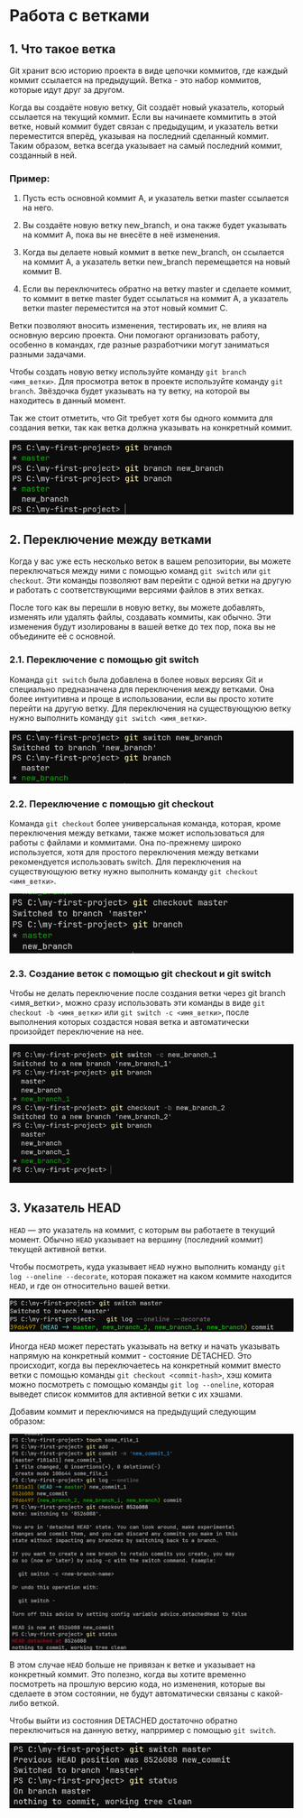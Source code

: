 # Работа с ветками

## 1. Что такое ветка
Git хранит всю историю проекта в виде цепочки коммитов, где каждый коммит ссылается на предыдущий.
Ветка - это набор коммитов, которые идут друг за другом. 

Когда вы создаёте новую ветку, Git создаёт новый указатель, который ссылается на текущий коммит. 
Если вы начинаете коммитить в этой ветке, новый коммит будет связан с предыдущим, 
и указатель ветки переместится вперёд, указывая на последний сделанный коммит. 
Таким образом, ветка всегда указывает на самый последний коммит, созданный в ней.

### Пример:

1. Пусть есть основной коммит A, и указатель ветки master ссылается на него.

2. Вы создаёте новую ветку new_branch, и она также будет указывать на коммит A, пока вы не внесёте в неё изменения.

3. Когда вы делаете новый коммит в ветке new_branch, он ссылается на коммит A, 
а указатель ветки new_branch перемещается на новый коммит B.

4. Если вы переключитесь обратно на ветку master и сделаете коммит, то коммит в ветке master будет ссылаться на коммит A, 
а указатель ветки master переместится на этот новый коммит C.

Ветки позволяют вносить изменения, тестировать их, не влияя на основную версию проекта. 
Они помогают организовать работу, особенно в командах, где разные разработчики могут заниматься разными задачами.

Чтобы создать новую ветку используйте команду `git branch <имя_ветки>`.
Для просмотра веток в проекте используйте команду `git branch`. 
Звёздочка будет указывать на ту ветку, на которой вы находитесь в данный момент.

Так же стоит отметить, что Git требует хотя бы одного коммита для создания ветки, 
так как ветка должна указывать на конкретный коммит.

![Git branch](../img/git-branch-new.png)

## 2. Переключение между ветками
Когда у вас уже есть несколько веток в вашем репозитории, вы можете переключаться между ними с помощью команд 
`git switch` или `git checkout`. 
Эти команды позволяют вам перейти с одной ветки на другую и работать с соответствующими версиями файлов в этих ветках.

После того как вы перешли в новую ветку, вы можете добавлять, изменять или удалять файлы, создавать коммиты, как обычно. 
Эти изменения будут изолированы в вашей ветке до тех пор, пока вы не объедините её с основной.

### 2.1. Переключение с помощью git switch
Команда `git switch` была добавлена в более новых версиях Git и специально предназначена для переключения между ветками. 
Она более интуитивна и проще в использовании, если вы просто хотите перейти на другую ветку.
Для переключения на существующуюю ветку нужно выполнить команду `git switch <имя_ветки>`.

![Git branch](../img/git-switch.png)

### 2.2. Переключение с помощью git checkout
Команда `git checkout` более универсальная команда, которая, кроме переключения между ветками, 
также может использоваться для работы с файлами и коммитами. 
Она по-прежнему широко используется, хотя для простого переключения между ветками рекомендуется использовать switch.
Для переключения на существующуюю ветку нужно выполнить команду `git checkout <имя_ветки>`.

![Git branch](../img/git-checkout.png)

### 2.3. Создание веток с помощью git checkout и git switch
Чтобы не делать переключение после создания ветки через git branch <имя_ветки>, 
можно сразу использовать эти команды в виде `git checkout -b <имя_ветки>`
или `git switch -c <имя_ветки>`, после выполнения которых создастся новая ветка и автоматически произойдет переключение на нее.

![Git branch](../img/git-branch-create.png)

## 3. Указатель HEAD
`HEAD` — это указатель на коммит, с которым вы работаете в текущий момент.
Обычно `HEAD` указывает на вершину (последний коммит) текущей активной ветки. 

Чтобы посмотреть, куда указывает `HEAD` нужно выполнить команду `git log --oneline --decorate`, 
которая покажет на каком коммите находится `HEAD`, и где он относительно вашей ветки.

![Git branch](../img/git-head-show.png)

Иногда `HEAD` может перестать указывать на ветку и начать указывать напрямую на конкретный коммит - состояние DETACHED. 
Это происходит, когда вы переключаетесь на конкретный коммит вместо ветки с помощью команды `git checkout <commit-hash>`, хэш комита можно посмотреть с помощью команды `git log --oneline`, которая выведет список коммитов для активной ветки с их хэшами.

Добавим коммит и переключимся на предыдущий следующим образом:

![Git branch](../img/git-detached_head.png)

В этом случае `HEAD` больше не привязан к ветке и указывает на конкретный коммит. 
Это полезно, когда вы хотите временно посмотреть на прошлую версию кода, но изменения, которые вы сделаете в этом состоянии, не будут автоматически связаны с какой-либо веткой.

Чтобы выйти из состояния DETACHED достаточно обратно переключиться на данную ветку, напрример с помощью `git switch`.

![Git branch](../img/git-restore-head.png)
